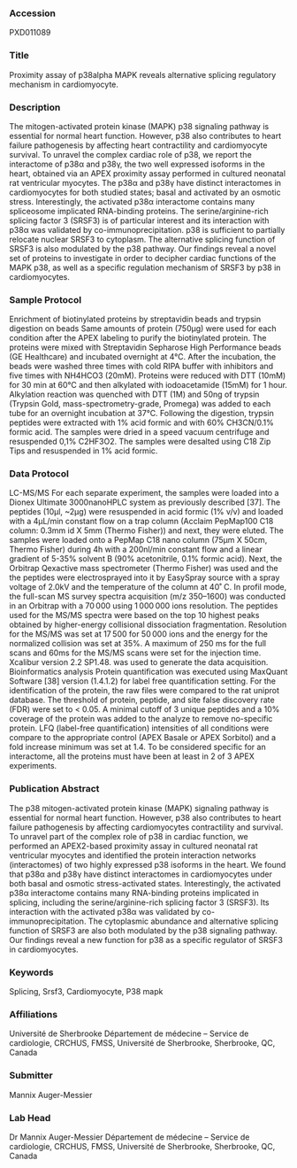### Accession
PXD011089

### Title
Proximity assay of p38alpha MAPK reveals alternative splicing regulatory mechanism in cardiomyocyte.

### Description
The mitogen-activated protein kinase (MAPK) p38 signaling pathway is essential for normal heart function. However, p38 also contributes to heart failure pathogenesis by affecting heart contractility and cardiomyocyte survival. To unravel the complex cardiac role of p38, we report the interactome of p38α and p38γ, the two well expressed isoforms in the heart, obtained via an APEX proximity assay performed in cultured neonatal rat ventricular myocytes. The p38α and p38γ have distinct interactomes in cardiomyocytes for both studied states; basal and activated by an osmotic stress. Interestingly, the activated p38α interactome contains many spliceosome implicated RNA-binding proteins. The serine/arginine-rich splicing factor 3 (SRSF3) is of particular interest and its interaction with p38α was validated by co-immunoprecipitation. p38 is sufficient to partially relocate nuclear SRSF3 to cytoplasm. The alternative splicing function of SRSF3 is also modulated by the p38 pathway. Our findings reveal a novel set of proteins to investigate in order to decipher cardiac functions of the MAPK p38, as well as a specific regulation mechanism of SRSF3 by p38 in cardiomyocytes.

### Sample Protocol
Enrichment of biotinylated proteins by streptavidin beads and trypsin digestion on beads  Same amounts of protein (750µg) were used for each condition after the APEX labeling to purify the biotinylated protein. The proteins were mixed with Streptavidin Sepharose High Performance beads (GE Healthcare) and incubated overnight at 4°C. After the incubation, the beads were washed three times with cold RIPA buffer with inhibitors and five times with NH4HCO3 (20mM). Proteins were reduced with DTT (10mM) for 30 min at 60°C and then alkylated with iodoacetamide (15mM) for 1 hour. Alkylation reaction was quenched with DTT (1M) and 50ng of trypsin (Trypsin Gold, mass-spectrometry-grade, Promega) was added to each tube for an overnight incubation at 37°C. Following the digestion, trypsin peptides were extracted with 1% acid formic and with 60% CH3CN/0.1% formic acid. The samples were dried in a speed vacuum centrifuge and resuspended 0,1% C2HF3O2. The samples were desalted using C18 Zip Tips and resuspended in 1% acid formic.

### Data Protocol
LC-MS/MS  For each separate experiment, the samples were loaded into a Dionex Ultimate 3000nanoHPLC system as previously described [37]. The peptides (10μl, ~2μg) were resuspended in acid formic (1% v/v) and loaded with a 4μL/min constant flow on a trap column (Acclaim PepMap100 C18 column: 0.3mm id X 5mm (Thermo Fisher)) and next, they were eluted. The samples were loaded onto a PepMap C18 nano column (75μm X 50cm, Thermo Fisher) during 4h with a 200nl/min constant flow and a linear gradient of 5-35% solvent B (90% acetonitrile, 0.1% formic acid). Next, the Orbitrap Qexactive mass spectrometer (Thermo Fisher) was used and the the peptides were electrosprayed into it by EasySpray source with a spray voltage of 2.0kV and the temperature of the column at 40˚ C. In profil mode, the full-scan MS survey spectra acquisition (m/z 350–1600) was conducted in an Orbitrap with a 70 000 using 1 000 000 ions resolution. The peptides used for the MS/MS spectra were based on the top 10 highest peaks obtained by higher-energy collisional dissociation fragmentation. Resolution for the MS/MS was set at 17 500 for 50 000 ions and the energy for the normalized collision was set at 35%. A maximum of 250 ms for the full scans and 60ms for the MS/MS scans were set for the injection time. Xcalibur version 2.2 SP1.48. was used to generate the data acquisition.  Bioinformatics analysis Protein quantification was executed using MaxQuant Software [38] version (1.4.1.2) for label free quantification setting. For the identification of the protein, the raw files were compared to the rat uniprot database. The threshold of protein, peptide, and site false discovery rate (FDR) were set to < 0.05. A minimal cutoff of 3 unique peptides and a 10% coverage of the protein was added to the analyze to remove no-specific protein. LFQ (label-free quantification) intensities of all conditions were compare to the appropriate control (APEX Basale or APEX Sorbitol) and a fold increase minimum was set at 1.4. To be considered specific for an interactome, all the proteins must have been at least in 2 of 3 APEX experiments.

### Publication Abstract
The p38 mitogen-activated protein kinase (MAPK) signaling pathway is essential for normal heart function. However, p38 also contributes to heart failure pathogenesis by affecting cardiomyocytes contractility and survival. To unravel part of the complex role of p38 in cardiac function, we performed an APEX2-based proximity assay in cultured neonatal rat ventricular myocytes and identified the protein interaction networks (interactomes) of two highly expressed p38 isoforms in the heart. We found that p38&#x3b1; and p38&#x3b3; have distinct interactomes in cardiomyocytes under both basal and osmotic stress-activated states. Interestingly, the activated p38&#x3b1; interactome contains many RNA-binding proteins implicated in splicing, including the serine/arginine-rich splicing factor 3 (SRSF3). Its interaction with the activated p38&#x3b1; was validated by co-immunoprecipitation. The cytoplasmic abundance and alternative splicing function of SRSF3 are also both modulated by the p38 signaling pathway. Our findings reveal a new function for p38 as a specific regulator of SRSF3 in cardiomyocytes.

### Keywords
Splicing, Srsf3, Cardiomyocyte, P38 mapk

### Affiliations
Université de Sherbrooke
Département de médecine – Service de cardiologie, CRCHUS, FMSS, Université de Sherbrooke, Sherbrooke, QC, Canada

### Submitter
Mannix Auger-Messier

### Lab Head
Dr Mannix Auger-Messier
Département de médecine – Service de cardiologie, CRCHUS, FMSS, Université de Sherbrooke, Sherbrooke, QC, Canada


